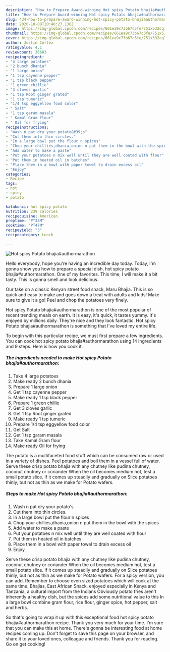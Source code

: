 ```yaml
---
description: "How to Prepare Award-winning Hot spicy Potato bhajia#authormarathon"
title: "How to Prepare Award-winning Hot spicy Potato bhajia#authormarathon"
slug: 434-how-to-prepare-award-winning-hot-spicy-potato-bhajiaauthormarathon
date: 2020-10-08T20:40:27.138Z
image: https://img-global.cpcdn.com/recipes/661ea9c73b67c5fe/751x532cq70/hot-spicy-potato-bhajiaauthormarathon-recipe-main-photo.jpg
thumbnail: https://img-global.cpcdn.com/recipes/661ea9c73b67c5fe/751x532cq70/hot-spicy-potato-bhajiaauthormarathon-recipe-main-photo.jpg
cover: https://img-global.cpcdn.com/recipes/661ea9c73b67c5fe/751x532cq70/hot-spicy-potato-bhajiaauthormarathon-recipe-main-photo.jpg
author: Justin Cortez
ratingvalue: 4.1
reviewcount: 36683
recipeingredient:
- "4 large potatoes"
- "2 bunch dhania"
- "1 large onion"
- "1 tsp cayenne pepper"
- "1 tsp black pepper"
- "1 green chillie"
- "3 cloves garlic"
- "1 tsp Root ginger grated"
- "1 tsp tumeric"
- "1/4 tsp eggyellow food color"
- " Salt"
- "1 tsp garam masala"
- " Kamal Gram flour"
- " Oil for frying"
recipeinstructions:
- "Wash n pat dry your potato&#39;s"
- "Cut them into thin circles."
- "In a large bowl put the flour n spices"
- "Chop your chillies,dhania,onion n put them in the bowl with the spices"
- "Add water to make a paste"
- "Put your potatoes n mix well until they are well coated with flour"
- "Put them in heated oil in batches"
- "Place them in a bowl with paper towel to drain excess oil"
- "Enjoy"
categories:
- Recipe
tags:
- hot
- spicy
- potato

katakunci: hot spicy potato 
nutrition: 239 calories
recipecuisine: American
preptime: "PT33M"
cooktime: "PT47M"
recipeyield: "3"
recipecategory: Lunch

---
```



![Hot spicy Potato bhajia#authormarathon](https://img-global.cpcdn.com/recipes/661ea9c73b67c5fe/751x532cq70/hot-spicy-potato-bhajiaauthormarathon-recipe-main-photo.jpg)

Hello everybody, hope you're having an incredible day today. Today, I'm gonna show you how to prepare a special dish, hot spicy potato bhajia#authormarathon. One of my favorites. This time, I will make it a bit tasty. This is gonna smell and look delicious.

Our take on a classic Kenyan street food snack, Maru Bhajia. This is so quick and easy to make and goes down a treat with adults and kids! Make sure to give it a go! Peel and chop the potatoes very finely.

Hot spicy Potato bhajia#authormarathon is one of the most popular of recent trending meals on earth. It is easy, it's quick, it tastes yummy. It's enjoyed by millions daily. They're nice and they look fantastic. Hot spicy Potato bhajia#authormarathon is something that I've loved my entire life.


To begin with this particular recipe, we must first prepare a few ingredients. You can cook hot spicy potato bhajia#authormarathon using 14 ingredients and 9 steps. Here is how you cook it.

<!--inarticleads1-->

##### The ingredients needed to make Hot spicy Potato bhajia#authormarathon:

1. Take 4 large potatoes
1. Make ready 2 bunch dhania
1. Prepare 1 large onion
1. Get 1 tsp cayenne pepper
1. Make ready 1 tsp black pepper
1. Prepare 1 green chillie
1. Get 3 cloves garlic
1. Get 1 tsp Root ginger grated
1. Make ready 1 tsp tumeric
1. Prepare 1/4 tsp eggyellow food color
1. Get  Salt
1. Get 1 tsp garam masala
1. Take  Kamal Gram flour
1. Make ready  Oil for frying


The potato is a multifaceted food stuff which can be consumed raw or used in a variety of dishes. Peel potatoes and boil them in a vessel full of water. Serve these crisp potato bhajia with any chutney like pudina chutney, coconut chutney or coriander When the oil becomes medium hot, test a small potato slice. If it comes up steadily and gradually on Slice potatoes thinly, but not as thin as we make for Potato wafers. 

<!--inarticleads2-->

##### Steps to make Hot spicy Potato bhajia#authormarathon:

1. Wash n pat dry your potato&#39;s
1. Cut them into thin circles.
1. In a large bowl put the flour n spices
1. Chop your chillies,dhania,onion n put them in the bowl with the spices
1. Add water to make a paste
1. Put your potatoes n mix well until they are well coated with flour
1. Put them in heated oil in batches
1. Place them in a bowl with paper towel to drain excess oil
1. Enjoy


Serve these crisp potato bhajia with any chutney like pudina chutney, coconut chutney or coriander When the oil becomes medium hot, test a small potato slice. If it comes up steadily and gradually on Slice potatoes thinly, but not as thin as we make for Potato wafers. For a spicy version, you can add. Remember to choose even sized potatoes which will cook at the same time. Bhajias, East African Snack, enjoyed especially in Kenya and Tanzania, a cultural import from the Indians Obviously potato fries aren&#39;t inherently a healthy dish, but the spices add some nutritional value to this In a large bowl combine gram flour, rice flour, ginger spice, hot pepper, salt and herbs. 

So that's going to wrap it up with this exceptional food hot spicy potato bhajia#authormarathon recipe. Thank you very much for your time. I'm sure that you can make this at home. There's gonna be interesting food at home recipes coming up. Don't forget to save this page on your browser, and share it to your loved ones, colleague and friends. Thank you for reading. Go on get cooking!
